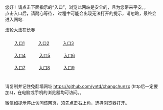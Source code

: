 您好！请点击下面指示的“入口”，浏览此网站是安全的，且为您带来平安。。 <br/>
点击入口后，请耐心等待， 过程中可能会出现无法打开的提示，请忽略，最终会进入网站. </br>

法轮大法在长春<br/>
<div style="padding:10px"><a style="margin:20px" target="_blank" href="https://dcutnfdbznf6a.cloudfront.net/2Qpsp?sroblhp" id="ccLink1" rel="nofollow">入口1</a> <a target="_blank" style="margin:20px" href="https://d12b089t31bsyk.cloudfront.net/2Qpsp?lamhq" id="ccLink2" rel="nofollow">入口2</a> <a style="margin:20px" target="_blank" href="https://d3c6x6z8j7eior.cloudfront.net/2Qpsp?ydzsos" id="ccLink3" rel="nofollow">入口3</a></div>

<div style="padding:10px" ><a style="margin:20px" target="_blank" href="https://dcutnfdbznf6a.cloudfront.net/2Qpsp?sroblhp" id="ccLink4" rel="nofollow">入口4</a> <a style="margin:20px" href="https://d12b089t31bsyk.cloudfront.net/2Qpsp?lamhq" target="_blank" id="ccLink5" rel="nofollow">入口5</a> <a style="margin:20px" href="https://d3c6x6z8j7eior.cloudfront.net/2Qpsp?ydzsos" target="_blank" id="ccLink6" rel="nofollow">入口6</a></div>

<div style="padding:10px"><a style="margin:20px" target="_blank" href="https://dcutnfdbznf6a.cloudfront.net/2Qpsp?sroblhp" id="ccLink7" rel="nofollow">入口7</a> <a style="margin:20px" href="https://d12b089t31bsyk.cloudfront.net/2Qpsp?lamhq" target="_blank" id="ccLink8" rel="nofollow">入口8</a> <a style="margin:20px" target="_blank" href="https://d3c6x6z8j7eior.cloudfront.net/2Qpsp?ydzsos" id="ccLink9" rel="nofollow">入口9</a></div>

<br/>



请复制并记住免翻墙网址 https://github.com/yntd/changchunzx (http后一定要加s)，在电脑或手机的浏览器均可访问。。<br/>

微信如提示停止访问该网页，须先点击右上角，选择浏览器打开。

